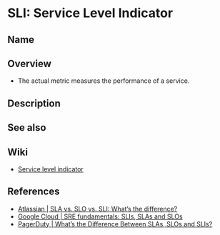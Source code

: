 # SLI: Service Level Indicator

## Name

## Overview
- The actual metric measures the performance of a service.

## Description

## See also

## Wiki
- [Service level indicator](https://en.wikipedia.org/wiki/Service_level_indicator)

## References
- [Atlassian | SLA vs. SLO vs. SLI: What’s the difference?](https://www.atlassian.com/incident-management/kpis/sla-vs-slo-vs-sli)
- [Google Cloud | SRE fundamentals: SLIs, SLAs and SLOs](https://cloud.google.com/blog/products/devops-sre/sre-fundamentals-slis-slas-and-slos)
- [PagerDuty | What’s the Difference Between SLAs, SLOs and SLIs?](https://www.pagerduty.com/resources/learn/what-is-slo-sla-sli/)
